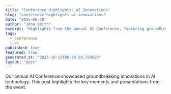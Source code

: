 ```yaml
---
title: "Conference Highlights: AI Innovations"
slug: "conference-highlights-ai-innovations"
date: "2025-06-30"
author: "John Smith"
excerpt: "Highlights from the annual AI Conference, featuring groundbreaking innovations."
tags:
  - conference
  - ai
published: true
featured: true
generated_at: "2025-10-11T06:30:50.793589"
layout: "post"
---
```


Our annual AI Conference showcased groundbreaking innovations in AI technology. This post highlights the key moments and presentations from the event.